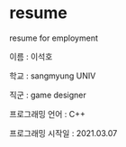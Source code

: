 # resume
resume for employment

이름 : 이석호

학교 : sangmyung UNIV

직군 : game designer

프로그래밍 언어 : C++

프로그래밍 시작일 : 2021.03.07
